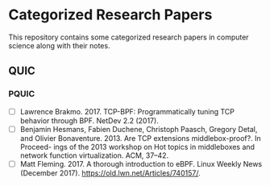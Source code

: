 # Categorized Research Papers

This repository contains some categorized research papers in computer science along with their notes.

## QUIC

### PQUIC

- [ ] Lawrence Brakmo. 2017. TCP-BPF: Programmatically tuning TCP behavior through BPF. NetDev 2.2 (2017). 
- [ ] Benjamin Hesmans, Fabien Duchene, Christoph Paasch, Gregory Detal, and Olivier Bonaventure. 2013. Are TCP extensions middlebox-proof?. In Proceed- ings of the 2013 workshop on Hot topics in middleboxes and network function virtualization. ACM, 37–42.
- [ ] Matt Fleming. 2017. A thorough introduction to eBPF. Linux Weekly News
  (December 2017). https://old.lwn.net/Articles/740157/.
